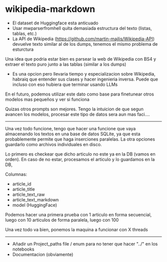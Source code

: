 # wikipedia-markdown

* El dataset de Huggingface esta anticuado
* Usar mwparserfromhell quita demasiada estructura del texto (listas, tablas, etc.)
* La API de Wikipedia (https://github.com/martin-majlis/Wikipedia-API) devuelve texto similar al de los dumps, tenemos el mismo problema de esturctura

Una idea que podria estar bien es parsear la web de Wikipedia con BS4 y extraer el texto puro junto a las tablas (similar a los dumps)
* Es una opcion pero llevaria tiempo y especializacion sobre Wikipedia, habraiq que entender sus clases y hacer ingenieria inversa. Puede que incluso con eso hubiera que terminar usando LLMs

En el futuro, podemos utilizar este dato como base para finetunear otros modelos mas pequeños y ver si funciona

Quizas otros prompts son mejores. Tengo la intuicion de que segun avancen los modelos, procesar este tipo de datos sera aun mas faci....

-------

Una vez todo funcione, tengo que hacer una funcione que vaya almacenando los textos en una base de datos SQLite,
ya que esta probablemente permite que haga inserciones paralelas. La otra opciones guardarlo como archivos
individuales en disco.

Lo primero es checkear que dicho articulo no este ya en la DB (vamos en orden). En caso de no
estar, procesamos el articulo y lo guardamos en la DB,

Columnas:
* article_id
* article_title
* article_text_raw
* article_text_markdown
* model (HuggingFace)

Podemos hacer una primera prueba con 1 articulo en forma secuencial,
luego con 10 articulos de forma paralela,
luego con 100

Una vez todo va bien, ponemos la maquina a funcionar con X threads


-------------------

- Añadir un Project_paths file / enum para no tener que hacer "../" en los notebooks
- Documentacion (obviamente)
